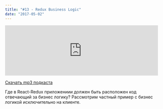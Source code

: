 ```yaml
---
title: "#13 - Redux Business Logic"
date: "2017-05-02"
---
```


<iframe width="100%" height="166" scrolling="no" frameborder="no" src="https://w.soundcloud.com/player/?url=https%3A//api.soundcloud.com/tracks/320486325&amp;color=ff5500&amp;auto_play=false&amp;hide_related=false&amp;show_comments=true&amp;show_user=true&amp;show_reposts=false"></iframe>

<a href="https://5minreact.podster.fm/13/download/audio.mp3?download=yes&media=file"><i class="fa fa-download"></i> Скачать mp3 подкаста</a>

Где в React-Redux приложениии должен быть расположен код отвечающий за бизнес логику? Рассмотрим частный пример с бизнес логикой исключительно на клиенте.
